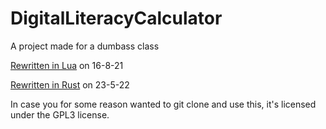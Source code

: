 # DigitalLiteracyCalculator
A project made for a dumbass class

[Rewritten in Lua](https://github.com/JustASpeedrunner/DigitalLiteracyCalculatorRewrite) on 16-8-21

[Rewritten in Rust](https://github.com/JustASpeedrunner/DigitalLiteracyCalculatorRewritePartTwo) on 23-5-22

In case you for some reason wanted to git clone and use this, it's licensed under the GPL3 license.
